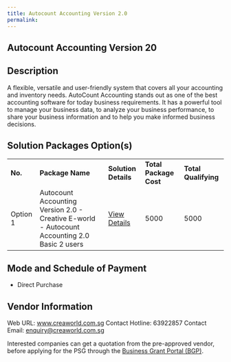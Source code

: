 ```yaml
---
title: Autocount Accounting Version 2.0
permalink: 
---
```


## Autocount Accounting Version 20

## Description

A flexible, versatile and user-friendly system that covers all your accounting and inventory needs.
AutoCount Accounting stands out as one of the best accounting software for today business requirements. It has a powerful tool to manage your business data, to analyze your business performance, to share your business information and to help you make informed business decisions.

## Solution Packages Option(s)

<table>
<tr>
<td><b>No.</b></td>
<td><b>Package Name</b></td>
<td><b>Solution Details</b></td>
<td><b>Total Package Cost</b></td>
<td><b>Total Qualifying</b></td>
</tr>
<tr>
<td>Option 1</td>
<td>Autocount Accounting Version 2.0 - Creative E-world - Autocount Accounting 2.0 Basic 2 users</td>
<td><a href='https://www.gobusiness.gov.sg/images/psg/Creative_E-World_Autocount_20210280_Annex_3_Part_1.pdf'>View Details</a></td>
<td>5000</td>
<td>5000</td>
</tr>
</table>

## Mode and Schedule of Payment

 - Direct Purchase

## Vendor Information

 Web URL: www.creaworld.com.sg 
Contact Hotline: 63922857 
Contact Email: enquiry@creaworld.com.sg 


Interested companies can get a quotation from the pre-approved vendor, before applying for the PSG through the <a href='https://www.businessgrants.gov.sg/'>Business Grant Portal (BGP)</a>.
